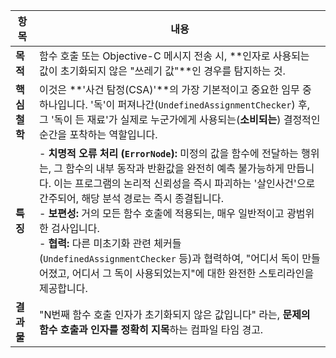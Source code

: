 |항목|내용|
|---|---|
|**목적**|함수 호출 또는 Objective-C 메시지 전송 시, **인자로 사용되는 값이 초기화되지 않은 "쓰레기 값"**인 경우를 탐지하는 것.|
|**핵심 철학**|이것은 **'사건 탐정(CSA)'**의 가장 기본적이고 중요한 임무 중 하나입니다. '독'이 퍼져나간(`UndefinedAssignmentChecker`) 후, 그 '독이 든 재료'가 실제로 누군가에게 사용되는(**소비되는**) 결정적인 순간을 포착하는 역할입니다.|
|**특징**|- **치명적 오류 처리 (`ErrorNode`):** 미정의 값을 함수에 전달하는 행위는, 그 함수의 내부 동작과 반환값을 완전히 예측 불가능하게 만듭니다. 이는 프로그램의 논리적 신뢰성을 즉시 파괴하는 '살인사건'으로 간주되어, 해당 분석 경로는 즉시 종결됩니다.  <br>- **보편성:** 거의 모든 함수 호출에 적용되는, 매우 일반적이고 광범위한 검사입니다.  <br>- **협력:** 다른 미초기화 관련 체커들(`UndefinedAssignmentChecker` 등)과 협력하여, "어디서 독이 만들어졌고, 어디서 그 독이 사용되었는지"에 대한 완전한 스토리라인을 제공합니다.|
|**결과물**|"N번째 함수 호출 인자가 초기화되지 않은 값입니다" 라는, **문제의 함수 호출과 인자를 정확히 지목**하는 컴파일 타임 경고.|
